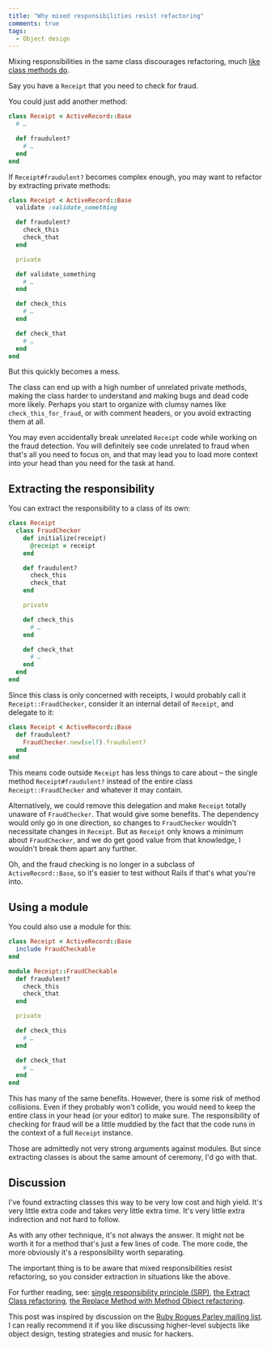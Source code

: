 ```yaml
---
title: "Why mixed responsibilities resist refactoring"
comments: true
tags:
  - Object design
---
```



Mixing responsibilities in the same class discourages refactoring, much [like class methods do](http://blog.codeclimate.com/blog/2012/11/14/why-ruby-class-methods-resist-refactoring/).

Say you have a `Receipt` that you need to check for fraud.

You could just add another method:

``` ruby
class Receipt < ActiveRecord::Base
  # …

  def fraudulent?
    # …
  end
end
```

If `Receipt#fraudulent?` becomes complex enough, you may want to refactor by extracting private methods:

``` ruby
class Receipt < ActiveRecord::Base
  validate :validate_something

  def fraudulent?
    check_this
    check_that
  end

  private

  def validate_something
    # …
  end

  def check_this
    # …
  end

  def check_that
    # …
  end
end
```

But this quickly becomes a mess.

The class can end up with a high number of unrelated private methods, making the class harder to understand and making bugs and dead code more likely. Perhaps you start to organize with clumsy names like `check_this_for_fraud`, or with comment headers, or you avoid extracting them at all.

You may even accidentally break unrelated `Receipt` code while working on the fraud detection. You will definitely see code unrelated to fraud when that's all you need to focus on, and that may lead you to load more context into your head than you need for the task at hand.


## Extracting the responsibility

You can extract the responsibility to a class of its own:

``` ruby
class Receipt
  class FraudChecker
    def initialize(receipt)
      @receipt = receipt
    end

    def fraudulent?
      check_this
      check_that
    end

    private

    def check_this
      # …
    end

    def check_that
      # …
    end
  end
end
```

Since this class is only concerned with receipts, I would probably call it `Receipt::FraudChecker`, consider it an internal detail of `Receipt`, and delegate to it:

``` ruby
class Receipt < ActiveRecord::Base
  def fraudulent?
    FraudChecker.new(self).fraudulent?
  end
end
```

This means code outside `Receipt` has less things to care about – the single method `Receipt#fraudulent?` instead of the entire class `Receipt::FraudChecker` and whatever it may contain.

Alternatively, we could remove this delegation and make `Receipt` totally unaware of `FraudChecker`. That would give some benefits. The dependency would only go in one direction, so changes to `FraudChecker` wouldn't necessitate changes in `Receipt`. But as `Receipt` only knows a minimum about `FraudChecker`, and we do get good value from that knowledge, I wouldn't break them apart any further.

Oh, and the fraud checking is no longer in a subclass of `ActiveRecord::Base`, so it's easier to test without Rails if that's what you're into.


## Using a module

You could also use a module for this:


``` ruby
class Receipt < ActiveRecord::Base
  include FraudCheckable
end

module Receipt::FraudCheckable
  def fraudulent?
    check_this
    check_that
  end

  private

  def check_this
    # …
  end

  def check_that
    # …
  end
end
```

This has many of the same benefits. However, there is some risk of method collisions. Even if they probably won't collide, you would need to keep the entire class in your head (or your editor) to make sure. The responsibility of checking for fraud will be a little muddied by the fact that the code runs in the context of a full `Receipt` instance.

Those are admittedly not very strong arguments against modules. But since extracting classes is about the same amount of ceremony, I'd go with that.


## Discussion

I've found extracting classes this way to be very low cost and high yield. It's very little extra code and takes very little extra time. It's very little extra indirection and not hard to follow.

As with any other technique, it's not always the answer. It might not be worth it for a method that's just a few lines of code. The more code, the more obviously it's a responsibility worth separating.

The important thing is to be aware that mixed responsibilities resist refactoring, so you consider extraction in situations like the above.

For further reading, see: [single responsibility principle (SRP)](http://en.wikipedia.org/wiki/Single_responsibility_principle), [the Extract Class refactoring](http://en.wikipedia.org/wiki/Extract_class), [the Replace Method with Method Object refactoring](http://sourcemaking.com/refactoring/replace-method-with-method-object).

This post was inspired by discussion on the [Ruby Rogues Parley mailing list](http://rubyrogues.com/). I can really recommend it if you like discussing higher-level subjects like object design, testing strategies and music for hackers.
